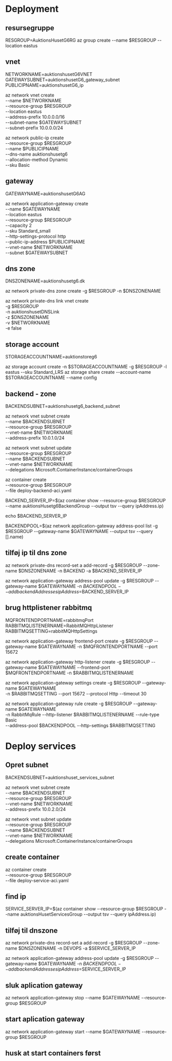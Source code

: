 # Deployment

## resursegruppe
RESGROUP=AuktionsHusetG6RG
az group create --name $RESGROUP --location eastus

## vnet
NETWORKNAME=auktionshusetG6VNET
GATEWAYSUBNET=auktionshusetG6_gateway_subnet
PUBLICIPNAME=auktionshusetG6_ip

az network vnet create \
 --name $NETWORKNAME \
 --resource-group $RESGROUP \
 --location eastus \
 --address-prefix 10.0.0.0/16 \
 --subnet-name $GATEWAYSUBNET \
 --subnet-prefix 10.0.0.0/24

az network public-ip create \
 --resource-group $RESGROUP \
 --name $PUBLICIPNAME \
 --dns-name auktionshusetg6 \
 --allocation-method Dynamic \
 --sku Basic

## gateway
GATEWAYNAME=auktionshusetG6AG

az network application-gateway create \
 --name $GATEWAYNAME \
 --location eastus \
 --resource-group $RESGROUP \
 --capacity 2 \
 --sku Standard_small \
 --http-settings-protocol http \
 --public-ip-address $PUBLICIPNAME \
 --vnet-name $NETWORKNAME \
 --subnet $GATEWAYSUBNET

## dns zone

DNSZONENAME=auktionshusetg6.dk

az network private-dns zone create -g $RESGROUP -n $DNSZONENAME

az network private-dns link vnet create \
 -g $RESGROUP \
 -n auktionshusetDNSLink \
 -z $DNSZONENAME \
 -v $NETWORKNAME \
 -e false

## storage account

STORAGEACCOUNTNAME=auktionstoreg6

az storage account create -n $STORAGEACCOUNTNAME -g $RESGROUP -l eastus --sku Standard_LRS
az storage share create --account-name $STORAGEACCOUNTNAME --name config

## backend - zone

BACKENDSUBNET=auktionshusetg6_backend_subnet

az network vnet subnet create \
 --name $BACKENDSUBNET \
 --resource-group $RESGROUP \
 --vnet-name $NETWORKNAME \
 --address-prefix 10.0.1.0/24

az network vnet subnet update \
 --resource-group $RESGROUP \
 --name $BACKENDSUBNET \
 --vnet-name $NETWORKNAME \
 --delegations Microsoft.ContainerInstance/containerGroups

 az container create \
 --resource-group $RESGROUP \
 --file deploy-backend-aci.yaml


BACKEND_SERVER_IP=$(az container show --resource-group $RESGROUP --name auktionsHusetg6BackendGroup --output tsv --query ipAddress.ip)

echo $BACKEND_SERVER_IP

BACKENDPOOL=$(az network application-gateway address-pool list -g $RESGROUP --gateway-name $GATEWAYNAME --output tsv --query [].name)

## tilføj ip til dns zone

az network private-dns record-set a add-record -g $RESGROUP --zone-name $DNSZONENAME -n BACKEND -a $BACKEND_SERVER_IP

az network application-gateway address-pool update -g $RESGROUP --gateway-name $GATEWAYNAME -n $BACKENDPOOL --add backendAddresses ipAddress=$BACKEND_SERVER_IP

## brug httplistener rabbitmq
MQFRONTENDPORTNAME=rabbitmqPort
RABBITMQLISTENERNAME=RabbitMQHttpListener
RABBITMQSETTING=rabbitMQHttpSettings

az network application-gateway frontend-port create -g $RESGROUP --gateway-name $GATEWAYNAME -n $MQFRONTENDPORTNAME --port 15672

az network application-gateway http-listener create -g $RESGROUP --gateway-name $GATEWAYNAME --frontend-port $MQFRONTENDPORTNAME -n $RABBITMQLISTENERNAME

az network application-gateway settings create -g $RESGROUP --gateway-name $GATEWAYNAME \
 -n $RABBITMQSETTING --port 15672 --protocol Http --timeout 30

az network application-gateway rule create -g $RESGROUP --gateway-name $GATEWAYNAME \
 -n RabbitMqRule --http-listener $RABBITMQLISTENERNAME --rule-type Basic \
 --address-pool $BACKENDPOOL --http-settings $RABBITMQSETTING

 # Deploy services

 ## Opret subnet

 BACKENDSUBNET=auktionshuset_services_subnet

 az network vnet subnet create \
 --name $BACKENDSUBNET \
 --resource-group $RESGROUP \
 --vnet-name $NETWORKNAME \
 --address-prefix 10.0.2.0/24

az network vnet subnet update \
 --resource-group $RESGROUP \
 --name $BACKENDSUBNET \
 --vnet-name $NETWORKNAME \
 --delegations Microsoft.ContainerInstance/containerGroups

## create container
 az container create \
 --resource-group $RESGROUP \
 --file deploy-service-aci.yaml

 ## find ip

SERVICE_SERVER_IP=$(az container show --resource-group $RESGROUP --name auktionsHusetServicesGroup --output tsv --query ipAddress.ip)

## tilføj til dnszone
az network private-dns record-set a add-record -g $RESGROUP --zone-name $DNSZONENAME -n DEVOPS -a $SERVICE_SERVER_IP

az network application-gateway address-pool update -g $RESGROUP --gateway-name $GATEWAYNAME -n $BACKENDPOOL --add backendAddresses ipAddress=$SERVICE_SERVER_IP

## sluk aplication gateway

az network application-gateway stop --name $GATEWAYNAME
                                    --resource-group $RESGROUP

## start aplication gateway

az network application-gateway start --name $GATEWAYNAME
                                    --resource-group $RESGROUP
## husk at start containers først


